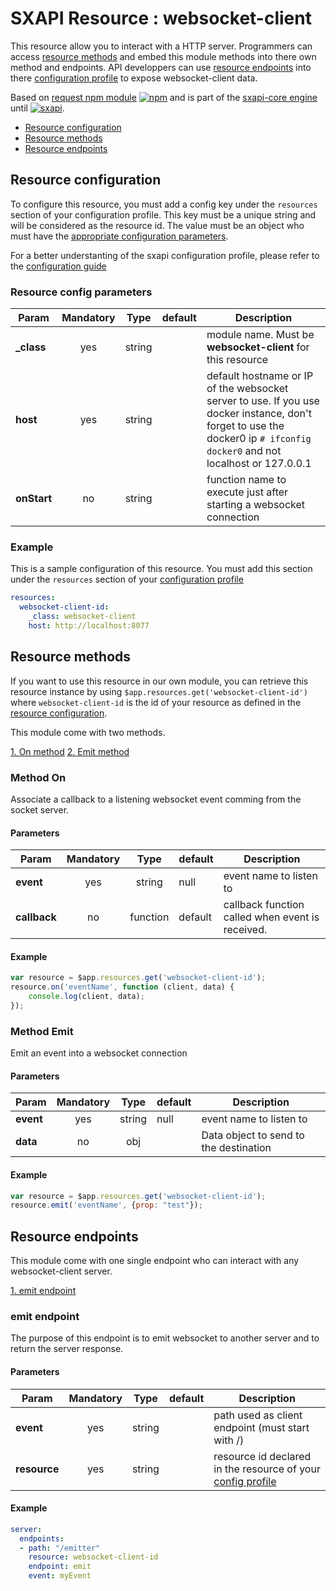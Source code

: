 # SXAPI Resource : websocket-client

This resource allow you to interact with a HTTP server.
Programmers can access [resource methods](#resource-methods) and embed this module
methods into there own method and endpoints.
API developpers can use [resource endpoints](#resource-endpoints) into there
[configuration profile](../guides/2.Configure.md) to expose websocket-client data.

Based on [request npm module](https://www.npmjs.com/package/request) 
[![npm](https://img.shields.io/npm/v/request.svg)](https://www.npmjs.com/package/request) 
and is part of the [sxapi-core engine](https://github.com/startxfr/sxapi-core) 
until [![sxapi](https://img.shields.io/badge/sxapi-v0.0.8-blue.svg)](https://github.com/startxfr/sxapi-core).

- [Resource configuration](#resource-configuration)<br>
- [Resource methods](#resource-methods)<br>
- [Resource endpoints](#resource-endpoints)

## Resource configuration

To configure this resource, you must add a config key under the `resources`
section of your configuration profile. 
This key must be a unique string and will be considered as the resource id. The value 
must be an object who must have the [appropriate configuration parameters](#resource-config-parameters).

For a better understanting of the sxapi
configuration profile, please refer to the [configuration guide](../guides/2.Configure.md)


### Resource config parameters

| Param           | Mandatory | Type   | default   | Description
|-----------------|:---------:|:------:|-----------|---------------
| **_class**      | yes       | string |           | module name. Must be **websocket-client** for this resource
| **host**        | yes       | string |           | default hostname or IP of the websocket server to use. If you use docker instance, don't forget to use the docker0 ip `# ifconfig docker0` and not localhost or 127.0.0.1
| **onStart**     | no        | string |           | function name to execute just after starting a websocket connection

### Example

This is a sample configuration of this resource. You must add this section under 
the `resources` section of your [configuration profile](../guides/2.Configure.md)

```yaml
resources:
  websocket-client-id:
    _class: websocket-client
    host: http://localhost:8077
```

## Resource methods

If you want to use this resource in our own module, you can retrieve this resource 
instance by using `$app.resources.get('websocket-client-id')` where `websocket-client-id` is the
id of your resource as defined in the [resource configuration](#resource-configuration). 

This module come with two methods.

[1. On method](#method-on)
[2. Emit method](#method-emit)


### Method On

Associate a callback to a listening websocket event comming from the socket server.

#### Parameters

| Param                             | Mandatory | Type     | default | Description
|-----------------------------------|:---------:|:--------:|---------|---------------
| **event**                         | yes       | string   | null    | event name to listen to
| **callback**                      | no        | function | default | callback function called when event is received.

#### Example

```javascript
var resource = $app.resources.get('websocket-client-id');
resource.on('eventName', function (client, data) {
    console.log(client, data);
});
```
### Method Emit

Emit an event into a websocket connection

#### Parameters

| Param                             | Mandatory | Type     | default | Description
|-----------------------------------|:---------:|:--------:|---------|---------------
| **event**                         | yes       | string   | null    | event name to listen to
| **data**                          | no        | obj      |         | Data object to send to the destination

#### Example

```javascript
var resource = $app.resources.get('websocket-client-id');
resource.emit('eventName', {prop: "test"});
```

## Resource endpoints

This module come with one single endpoint who can interact with any websocket-client server.

[1. emit endpoint](#emit-endpoint)

### emit endpoint

The purpose of this endpoint is to emit websocket to another server and to return 
the server response.

#### Parameters

| Param           | Mandatory | Type   | default | Description
|-----------------|:---------:|:------:|---------|---------------
| **event**       | yes       | string |         | path used as client endpoint (must start with /)
| **resource**    | yes       | string |         | resource id declared in the resource of your [config profile](#resource-configuration)

#### Example

```yaml
server:
  endpoints:
  - path: "/emitter"
    resource: websocket-client-id
    endpoint: emit
    event: myEvent
```